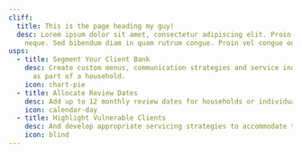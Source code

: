 ```yaml
---
cliff:
  title: This is the page heading my guy!
  desc: Lorem ipsum dolor sit amet, consectetur adipiscing elit. Proin nec iaculis
    neque. Sed bibendum diam in quam rutrum congue. Proin vel congue odio.
usps:
  - title: Segment Your Client Bank
    desc: Create custom menus, communication strategies and service individually or
      as part of a household.
    icon: chart-pie
  - title: Allocate Review Dates
    desc: Add up to 12 monthly review dates for households or individual clients.
    icon: calendar-day
  - title: Highlight Vulnerable Clients
    desc: And develop appropriate servicing strategies to accommodate their needs
    icon: blind
---
```

